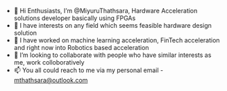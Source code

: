 - 👋 Hi Enthusiasts, I’m @MiyuruThathsara, Hardware Acceleration solutions developer basically using FPGAs
- 👀 I have interests on any field which seems feasible hardware design solution 
- 🌱 I have worked on machine learning acceleration, FinTech acceleration and right now into Robotics based acceleration
- 💞️ I’m looking to collaborate with people who have similar interests as me, work colloboratively 
- 📫 You all could reach to me via my personal email - mthathsara@outlook.com 

<!---
MiyuruThathsara/MiyuruThathsara is a ✨ special ✨ repository because its `README.md` (this file) appears on your GitHub profile.
You can click the Preview link to take a look at your changes.
--->
